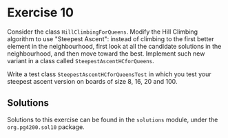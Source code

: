 # Exercise 10

Consider the class `HillClimbingForQueens`. 
Modify the Hill Climbing algorithm to use "Steepest Ascent":
instead of climbing to the first better element in the neighbourhood,
first look at all the candidate solutions in the neighbourhood, and
then move toward the best.
Implement such new variant in a class called `SteepestAscentHCforQueens`.

Write a test class `SteepestAscentHCforQueensTest` in which you test your
steepest ascent version on boards of size 8, 16, 20 and 100.

## Solutions

Solutions to this exercise can be found in the `solutions`
module, under the `org.pg4200.sol10` package.